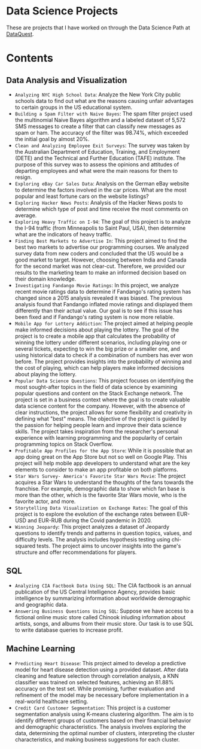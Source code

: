 # Data Science Projects
These are projects that I have worked on through the Data Science Path at [DataQuest](https://www.dataquest.io/).

# Contents
## Data Analysis and Visualization
- `Analyzing NYC High School Data`: Analyze the New York City public schools data to find out what are the reasons causing unfair advantages to certain groups in the US educational system.
- `Building a Spam Filter with Naive Bayes`: The spam filter project used the multinomial Naive Bayes algorithm and a labeled dataset of 5,572 SMS messages to create a filter that can classify new messages as spam or ham. The accuracy of the filter was 98.74%, which exceeded the initial goal by almost 20%.
- `Clean and Analyzing Employee Exit Surveys`: The survey was taken by the Australian Department of Education, Training, and Employment (DETE) and the Technical and Further Education (TAFE) institute. The purpose of this survey was to assess the opinions and attitudes of departing employees and what were the main reasons for them to resign.
- `Exploring eBay Car Sales Data`: Analysis on the German eBay website to determine the factors involved in the car prices. What are the most popular and least fortune cars on the website listings?
- `Exploring Hacker News Posts`: Analysis of the Hacker News posts to determine which type of post and time receive the most comments on average.
- `Exploring Heavy Traffic on I-94`: The goal of this project is to analyze the I-94 traffic (from Minneapolis to Saint Paul, USA), then determine what are the indicators of heavy traffic.
- `Finding Best Markets to Advertise In`: This project aimed to find the best two markets to advertise our programming courses. We analyzed survey data from new coders and concluded that the US would be a good market to target. However, choosing between India and Canada for the second market was not clear-cut. Therefore, we provided our results to the marketing team to make an informed decision based on their domain knowledge.
- `Investigating Fandango Movie Ratings`: In this project, we analyze recent movie ratings data to determine if Fandango's rating system has changed since a 2015 analysis revealed it was biased. The previous analysis found that Fandango inflated movie ratings and displayed them differently than their actual value. Our goal is to see if this issue has been fixed and if Fandango's rating system is now more reliable.
- `Mobile App for Lottery Addiction`: The project aimed at helping people make informed decisions about playing the lottery. The goal of the project is to create a mobile app that calculates the probability of winning the lottery under different scenarios, including playing one or several tickets, expecting to win the big prize or a smaller one, and using historical data to check if a combination of numbers has ever won before. The project provides insights into the probability of winning and the cost of playing, which can help players make informed decisions about playing the lottery.
- `Popular Data Science Questions`: This project focuses on identifying the most sought-after topics in the field of data science by examining popular questions and content on the Stack Exchange network. The project is set in a business context where the goal is to create valuable data science content for the company. However, with the absence of clear instructions, the project allows for some flexibility and creativity in defining what "best" means. The objective of the project is guided by the passion for helping people learn and improve their data science skills. The project takes inspiration from the researcher's personal experience with learning programming and the popularity of certain programming topics on Stack Overflow.
- `Profitable App Profiles for the App Store`: While it is possible that an app doing great on the App Store but not so well on Google Play. This project will help mobile app developers to understand what are the key elements to consider to make an app profitable on both platforms.
- `Star Wars Survey- America's Favorite Star Wars Movie`: The project acquires a Star Wars to understand the thoughts of the fans towards the franchise. For example, demographic data to show which fan base is more than the other, which is the favorite Star Wars movie, who is the favorite actor, and more.
- `Storytelling Data Visualization on Exchange Rates`: The goal of this project is to explore the evolution of the exchange rates between EUR-USD and EUR-RUB during the Covid pandemic in 2020.
- `Winning Jeopardy`: This project analyzes a dataset of Jeopardy questions to identify trends and patterns in question topics, values, and difficulty levels. The analysis includes hypothesis testing using chi-squared tests. The project aims to uncover insights into the game's structure and offer recommendations for players.

## SQL
- `Analyzing CIA Factbook Data Using SQL`: The CIA factbook is an annual publication of the US Central Intelligence Agency, provides basic intelligence by summarizing information about worldwide demographic and geographic data.
- `Answering Business Questions Using SQL`: Suppose we have access to a fictional online music store called Chinook inluding information about artists, songs, and albums from their music store. Our task is to use SQL to write database queries to increase profit.

## Machine Learning
- `Predicting Heart Disease`: This project aimed to develop a predictive model for heart disease detection using a provided dataset. After data cleaning and feature selection through correlation analysis, a KNN classifier was trained on selected features, achieving an 81.88% accuracy on the test set. While promising, further evaluation and refinement of the model may be necessary before implementation in a real-world healthcare setting.
- `Credit Card Customer Segmentation`: This project is a customer segmentation analysis using K-means clustering algorithm. The aim is to identify different groups of customers based on their financial behavior and demographic characteristics. The analysis involves exploring the data, determining the optimal number of clusters, interpreting the cluster characteristics, and making business suggestions for each cluster.
